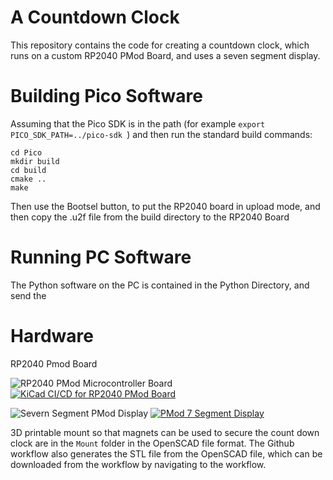 # A Countdown Clock

This repository contains the code for creating a countdown clock, which runs on a custom RP2040 PMod Board, and uses a seven segment display.

# Building Pico Software

Assuming that the Pico SDK is in the path (for example `export PICO_SDK_PATH=../pico-sdk `) and then run the standard build commands:

```
cd Pico
mkdir build
cd build
cmake ..
make
```

Then use the Bootsel button, to put the RP2040 board in upload mode, and then copy the .u2f file from the build directory to the RP2040 Board
# Running PC Software

The Python software on the PC is contained in the Python Directory, and send the

# Hardware

RP2040 Pmod Board

![RP2040 PMod Microcontroller Board](https://github.com/jjhorton/Pico_Pmod) [![KiCad CI/CD for RP2040 PMod Board](https://github.com/jjhorton/Pico_Pmod/actions/workflows/RP2040_PMod_kicad.yml/badge.svg)](https://github.com/jjhorton/Pico_Pmod/actions/workflows/RP2040_PMod_kicad.yml)

![Severn Segment PMod Display](https://github.com/jjhorton/PMod) [![PMod 7 Segment Display](https://github.com/jjhorton/PMod/actions/workflows/pmod_7segment.yml/badge.svg)](https://github.com/jjhorton/PMod/actions/workflows/pmod_7segment.yml)

3D printable mount so that magnets can be used to secure the count down clock are in the `Mount` folder in the OpenSCAD file format. The Github workflow also generates the STL file from the OpenSCAD file, which can be downloaded from the workflow by navigating to the workflow.
